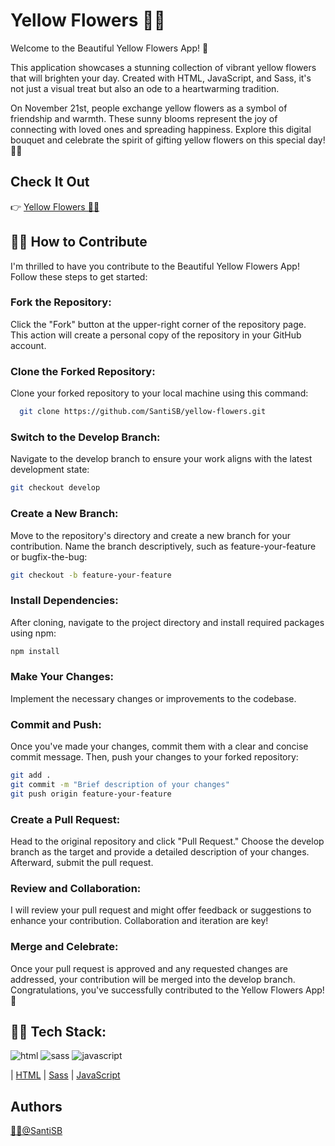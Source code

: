 # Yellow Flowers 🌼💛

Welcome to the Beautiful Yellow Flowers App! 👋

This application showcases a stunning collection of vibrant yellow flowers that will brighten your day. Created with HTML, JavaScript, and Sass, it's not just a visual treat but also an ode to a heartwarming tradition.

On November 21st, people exchange yellow flowers as a symbol of friendship and warmth. These sunny blooms represent the joy of connecting with loved ones and spreading happiness. Explore this digital bouquet and celebrate the spirit of gifting yellow flowers on this special day! 🌼💛

## Check It Out
👉 [Yellow Flowers 🌼💛](https://santisb.github.io/yellow-flowers/) 

## 👨‍💻 How to Contribute
I'm thrilled to have you contribute to the Beautiful Yellow Flowers App!
Follow these steps to get started:

### Fork the Repository: 
Click the "Fork" button at the upper-right corner of the repository page. This action will create a personal copy of the repository in your GitHub account.

### Clone the Forked Repository: 
Clone your forked repository to your local machine using this command:

```bash
  git clone https://github.com/SantiSB/yellow-flowers.git
```

### Switch to the Develop Branch: 
Navigate to the develop branch to ensure your work aligns with the latest development state:

```bash
git checkout develop
```

### Create a New Branch: 
Move to the repository's directory and create a new branch for your contribution. Name the branch descriptively, such as feature-your-feature or bugfix-the-bug:

```bash
git checkout -b feature-your-feature
```

### Install Dependencies: 
After cloning, navigate to the project directory and install required packages using npm:

```bash
npm install
```

### Make Your Changes: 
Implement the necessary changes or improvements to the codebase.

### Commit and Push: 
Once you've made your changes, commit them with a clear and concise commit message. Then, push your changes to your forked repository:

```bash
git add .
git commit -m "Brief description of your changes"
git push origin feature-your-feature
```
### Create a Pull Request: 
Head to the original repository and click "Pull Request." Choose the develop branch as the target and provide a detailed description of your changes. Afterward, submit the pull request.

### Review and Collaboration: 
I will review your pull request and might offer feedback or suggestions to enhance your contribution. Collaboration and iteration are key!

### Merge and Celebrate: 
Once your pull request is approved and any requested changes are addressed, your contribution will be merged into the develop branch. Congratulations, you've successfully contributed to the Yellow Flowers App! 🎉

## 👨‍💻 Tech Stack:

![html](https://github.com/SantiSB/yellow-flowers/assets/55597241/4b4476af-70ca-4a0d-bcaa-c1a657e4619a)
![sass](https://github.com/SantiSB/yellow-flowers/assets/55597241/f833e0bc-a529-4df0-aea0-908ffe9e5ee9)
![javascript](https://github.com/SantiSB/yellow-flowers/assets/55597241/8abfb2db-c6d1-49a6-9327-359afd5eb6bf)

 | [HTML](https://developer.mozilla.org/es/docs/Web/HTML)
 | [Sass](https://sass-lang.com/)
 | [JavaScript](https://developer.mozilla.org/es/docs/Web/JavaScript)

## Authors
[🐱‍💻@SantiSB](https://github.com/SantiSB)
